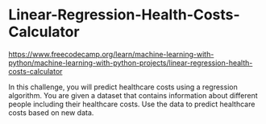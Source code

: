 # Linear-Regression-Health-Costs-Calculator

https://www.freecodecamp.org/learn/machine-learning-with-python/machine-learning-with-python-projects/linear-regression-health-costs-calculator

In this challenge, you will predict healthcare costs using a regression algorithm.
You are given a dataset that contains information about different people including their healthcare costs. Use the data to predict healthcare costs based on new data.
